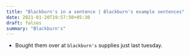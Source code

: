 ```yaml
---
title: "Blackburn's in a sentence | Blackburn's example sentences"
date: 2021-01-20T19:57:50+05:30
draft: falses
summary: "Blackburn's"
---
```

- Bought them over at `blackburn's` supplies just last tuesday.
                 
